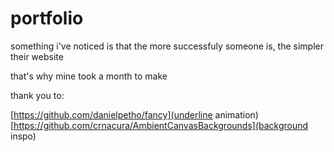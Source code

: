 # portfolio

something i've noticed is that the more successfuly someone is, the simpler their website

that's why mine took a month to make

thank you to:

[https://github.com/danielpetho/fancy](underline animation)
[https://github.com/crnacura/AmbientCanvasBackgrounds](background inspo)



